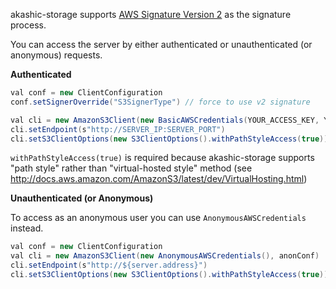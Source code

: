 akashic-storage supports [AWS Signature Version 2](http://docs.aws.amazon.com/AmazonS3/latest/dev/S3_Authentication2.html) as the signature process.

You can access the server by either authenticated or unauthenticated (or anonymous) requests.

**Authenticated**

```java
val conf = new ClientConfiguration
conf.setSignerOverride("S3SignerType") // force to use v2 signature

val cli = new AmazonS3Client(new BasicAWSCredentials(YOUR_ACCESS_KEY, YOUR_SECRET_KEY), conf)
cli.setEndpoint(s"http://SERVER_IP:SERVER_PORT")
cli.setS3ClientOptions(new S3ClientOptions().withPathStyleAccess(true))
```

`withPathStyleAccess(true)` is required because akashic-storage supports "path style" rather than "virtual-hosted style" method (see http://docs.aws.amazon.com/AmazonS3/latest/dev/VirtualHosting.html)

**Unauthenticated (or Anonymous)**

To access as an anonymous user you can use `AnonymousAWSCredentials` instead.

```java
val conf = new ClientConfiguration
val cli = new AmazonS3Client(new AnonymousAWSCredentials(), anonConf)
cli.setEndpoint(s"http://${server.address}")
cli.setS3ClientOptions(new S3ClientOptions().withPathStyleAccess(true))
```